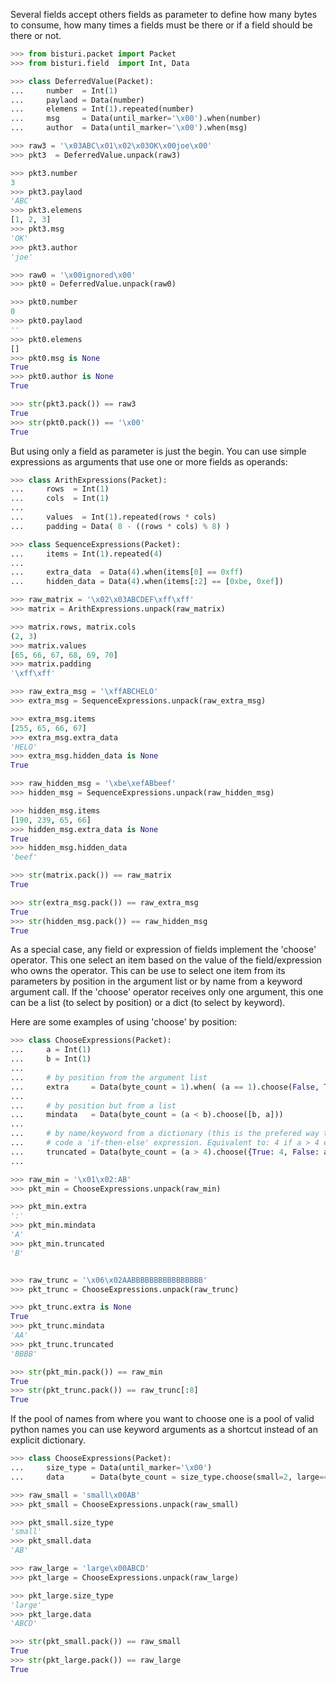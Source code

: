 Several fields accept others fields as parameter to define how many bytes to consume, how many times a fields must be there or if a field should be there or not.

```python
>>> from bisturi.packet import Packet
>>> from bisturi.field  import Int, Data

>>> class DeferredValue(Packet):
...     number  = Int(1)
...     paylaod = Data(number)
...     elemens = Int(1).repeated(number)
...     msg     = Data(until_marker='\x00').when(number)
...     author  = Data(until_marker='\x00').when(msg)

>>> raw3 = '\x03ABC\x01\x02\x03OK\x00joe\x00'
>>> pkt3  = DeferredValue.unpack(raw3)

>>> pkt3.number
3
>>> pkt3.paylaod
'ABC'
>>> pkt3.elemens
[1, 2, 3]
>>> pkt3.msg
'OK'
>>> pkt3.author
'joe'

>>> raw0 = '\x00ignored\x00'
>>> pkt0 = DeferredValue.unpack(raw0)

>>> pkt0.number
0
>>> pkt0.paylaod
''
>>> pkt0.elemens
[]
>>> pkt0.msg is None
True
>>> pkt0.author is None
True

>>> str(pkt3.pack()) == raw3
True
>>> str(pkt0.pack()) == '\x00'
True

```

But using only a field as parameter is just the begin. You can use simple expressions as arguments that use one or more fields as operands:

```python
>>> class ArithExpressions(Packet):
...     rows  = Int(1)
...     cols  = Int(1)
...
...     values  = Int(1).repeated(rows * cols)
...     padding = Data( 8 - ((rows * cols) % 8) )

>>> class SequenceExpressions(Packet):
...     items = Int(1).repeated(4)
...     
...     extra_data  = Data(4).when(items[0] == 0xff)
...     hidden_data = Data(4).when(items[:2] == [0xbe, 0xef])

>>> raw_matrix = '\x02\x03ABCDEF\xff\xff'
>>> matrix = ArithExpressions.unpack(raw_matrix)

>>> matrix.rows, matrix.cols
(2, 3)
>>> matrix.values
[65, 66, 67, 68, 69, 70]
>>> matrix.padding
'\xff\xff'

>>> raw_extra_msg = '\xffABCHELO'
>>> extra_msg = SequenceExpressions.unpack(raw_extra_msg)

>>> extra_msg.items
[255, 65, 66, 67]
>>> extra_msg.extra_data
'HELO'
>>> extra_msg.hidden_data is None
True

>>> raw_hidden_msg = '\xbe\xefABbeef'
>>> hidden_msg = SequenceExpressions.unpack(raw_hidden_msg)

>>> hidden_msg.items
[190, 239, 65, 66]
>>> hidden_msg.extra_data is None
True
>>> hidden_msg.hidden_data
'beef'

>>> str(matrix.pack()) == raw_matrix
True

>>> str(extra_msg.pack()) == raw_extra_msg
True
>>> str(hidden_msg.pack()) == raw_hidden_msg
True

```

As a special case, any field or expression of fields implement the 'choose' operator. This one select an item based on the value of the field/expression who owns the operator.
This can be use to select one item from its parameters by position in the argument list or by name from a keyword argument call. If the 'choose' operator receives only one argument, this one can be a list (to select by position) or a dict (to select by keyword).

Here are some examples of using 'choose' by position:

```python
>>> class ChooseExpressions(Packet):
...     a = Int(1)
...     b = Int(1)
...
...     # by position from the argument list
...     extra     = Data(byte_count = 1).when( (a == 1).choose(False, True) )
...
...     # by position but from a list
...     mindata   = Data(byte_count = (a < b).choose([b, a]))
...
...     # by name/keyword from a dictionary (this is the prefered way to 
...     # code a 'if-then-else' expression. Equivalent to: 4 if a > 4 else a 
...     truncated = Data(byte_count = (a > 4).choose({True: 4, False: a}))
...

>>> raw_min = '\x01\x02:AB'
>>> pkt_min = ChooseExpressions.unpack(raw_min)

>>> pkt_min.extra
':'
>>> pkt_min.mindata
'A'
>>> pkt_min.truncated
'B'


>>> raw_trunc = '\x06\x02AABBBBBBBBBBBBBBBB'
>>> pkt_trunc = ChooseExpressions.unpack(raw_trunc)

>>> pkt_trunc.extra is None
True
>>> pkt_trunc.mindata
'AA'
>>> pkt_trunc.truncated
'BBBB'

>>> str(pkt_min.pack()) == raw_min
True
>>> str(pkt_trunc.pack()) == raw_trunc[:8]
True

```

If the pool of names from where you want to choose one is a pool of valid python names you can use keyword arguments as a shortcut instead of an explicit dictionary. 

```python
>>> class ChooseExpressions(Packet):
...     size_type = Data(until_marker='\x00')
...     data      = Data(byte_count = size_type.choose(small=2, large=4, extra_large=8))

>>> raw_small = 'small\x00AB'
>>> pkt_small = ChooseExpressions.unpack(raw_small)

>>> pkt_small.size_type
'small'
>>> pkt_small.data
'AB'

>>> raw_large = 'large\x00ABCD'
>>> pkt_large = ChooseExpressions.unpack(raw_large)

>>> pkt_large.size_type
'large'
>>> pkt_large.data
'ABCD'

>>> str(pkt_small.pack()) == raw_small
True
>>> str(pkt_large.pack()) == raw_large
True

```


